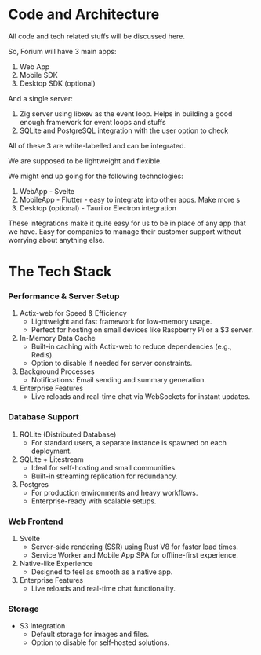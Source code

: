 # Code and Architecture

All code and tech related stuffs will be discussed here.

So, Forium will have 3 main apps:
1. Web App
2. Mobile SDK
3. Desktop SDK (optional)

And a single server:
1. Zig server using libxev as the event loop. Helps in building a good enough framework for event loops and stuffs
2. SQLite and PostgreSQL integration with the user option to check

All of these 3 are white-labelled and can be integrated.

We are supposed to be lightweight and flexible.

We might end up going for the following technologies:
1. WebApp - Svelte
2. MobileApp - Flutter - easy to integrate into other apps. Make more s
3. Desktop (optional) - Tauri or Electron integration


These integrations make it quite easy for us to be in place of any app that we have. Easy for companies to manage their customer support without worrying about anything else.


# The Tech Stack

### Performance & Server Setup
1. Actix-web for Speed & Efficiency
    - Lightweight and fast framework for low-memory usage.
    - Perfect for hosting on small devices like Raspberry Pi or a $3 server.
2. In-Memory Data Cache
    - Built-in caching with Actix-web to reduce dependencies (e.g., Redis).
    - Option to disable if needed for server constraints.
3. Background Processes
    - Notifications: Email sending and summary generation.
4. Enterprise Features
    - Live reloads and real-time chat via WebSockets for instant updates.
### Database Support
1. RQLite (Distributed Database)
    - For standard users, a separate instance is spawned on each deployment.
2. SQLite + Litestream
    - Ideal for self-hosting and small communities.
    - Built-in streaming replication for redundancy.
3. Postgres
    - For production environments and heavy workflows.
    - Enterprise-ready with scalable setups.
### Web Frontend

1. Svelte
    - Server-side rendering (SSR) using Rust V8 for faster load times.
    - Service Worker and Mobile App SPA for offline-first experience.
2. Native-like Experience
    - Designed to feel as smooth as a native app.
3. Enterprise Features
    - Live reloads and real-time chat functionality.
### Storage
- S3 Integration
    - Default storage for images and files.
    - Option to disable for self-hosted solutions.